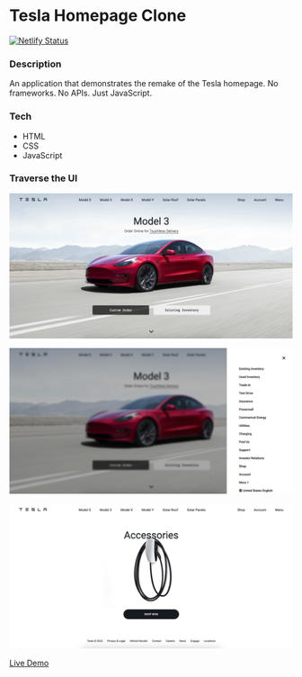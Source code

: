 # Tesla Homepage Clone
[![Netlify Status](https://api.netlify.com/api/v1/badges/642f5ea3-64a6-4b8b-a4ee-880d65aaf131/deploy-status)](https://app.netlify.com/sites/spiffy-druid-169b53/deploys)

### Description

An application that demonstrates the remake of the Tesla homepage. No frameworks. No APIs. Just JavaScript.

### Tech

* HTML
* CSS
* JavaScript

### Traverse the UI

![Home](/Images/project-images/tesla-homepage.png)

![Menu](/Images/project-images/tesla-menu.png)

![Accessories](/Images/project-images/tesla-accessories.png)

[Live Demo](https://teslaclone.com)
